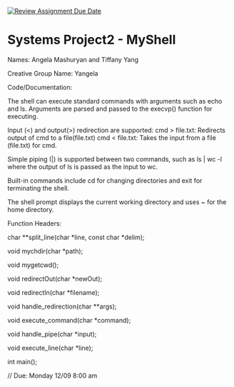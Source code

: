 [![Review Assignment Due Date](https://classroom.github.com/assets/deadline-readme-button-22041afd0340ce965d47ae6ef1cefeee28c7c493a6346c4f15d667ab976d596c.svg)](https://classroom.github.com/a/Tfg6waJb)
# Systems Project2 - MyShell
Names: Angela Mashuryan and Tiffany Yang


Creative Group Name: Yangela

Code/Documentation:

The shell can execute standard commands with arguments such as echo and ls. Arguments are parsed and passed to the execvp() function for executing. 

Input (<) and output(>) redirection are supported:
cmd > file.txt: Redirects output of cmd to a file(file.txt)
cmd < file.txt: Takes the input from a file (file.txt) for cmd.

Simple piping (|) is supported between two commands, such as ls | wc -l where the output of ls is passed as the input to wc.

Built-in commands include cd for changing directories and exit for terminating the shell.

The shell prompt displays the current working directory and uses ~ for the home directory.

Function Headers:


char **split_line(char *line, const char *delim);

void mychdir(char *path);

void mygetcwd();

void redirectOut(char *newOut);

void redirectIn(char *filename);

void handle_redirection(char **args);

void execute_command(char *command);

void handle_pipe(char *input);

void execute_line(char *line);

int main();


// Due: Monday 12/09 8:00 am
